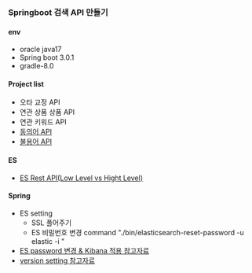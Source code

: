 ### Springboot 검색 API 만들기
#### env 
+ oracle java17
+ Spring boot 3.0.1
+ gradle-8.0

#### Project list 
+ 오타 교정 API 
+ 연관 상품 상품 API
+ 연관 키워드 API
+ [동의어 API](./src/main/java/org/analyzer/App.java)
+ [불용어 API](./src/main/java/org/analyzer/App.java)



#### ES
+ [ES Rest API(Low Level vs Hight Level)](./doc/es_rest_API.md)




#### Spring  
+ ES setting
  + SSL 풀어주기
  + ES 비밀번호 변경 command
    "./bin/elasticsearch-reset-password -u elastic -i "
+ [ES password 변경 & Kibana 적용 참고자료](https://www.elastic.co/guide/en/elasticsearch/reference/current/security-minimal-setup.html#add-built-in-users)
+ [version setting 참고자료](https://velog.io/@jollypyun/%EC%98%A4%EB%A5%98-%EA%B8%B0%EB%A1%9DCould-not-resolve-org.springframework.bootspring-boot-gradle-plugin3.0.1) 